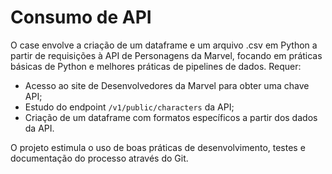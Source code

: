 # Consumo de API 

O case envolve a criação de um dataframe e um arquivo .csv em Python a partir de requisições à API de Personagens da Marvel, focando em práticas básicas de Python e melhores práticas de pipelines de dados. Requer:

- Acesso ao site de Desenvolvedores da Marvel para obter uma chave API;
- Estudo do endpoint `/v1/public/characters` da API;
- Criação de um dataframe com formatos específicos a partir dos dados da API.

O projeto estimula o uso de boas práticas de desenvolvimento, testes e documentação do processo através do Git.
